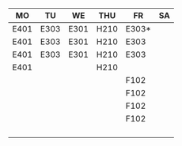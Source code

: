 |MO  |TU  |WE  |THU |FR   |SA|
|----|----|----|----|-----|--|
|E401|E303|E301|H210|E303*|  |
|E401|E303|E301|H210|E303 |  |
|E401|E303|E301|H210|E303 |  |
|E401|    |    |H210|     |  |
|    |    |    |    |F102 |  |
|    |    |    |    |F102 |  |
|    |    |    |    |F102 |  |
|    |    |    |    |F102 |  |
|    |    |    |    |     |  |
|    |    |    |    |     |  |
|    |    |    |    |     |  |
|    |    |    |    |     |  |
